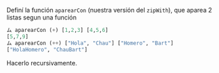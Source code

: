 Definí la función `aparearCon` (nuestra versión del `zipWith`), que aparea 2 listas segun una función

```haskell
ム aparearCon (+) [1,2,3] [4,5,6]
[5,7,9]
ム aparearCon (++) ["Hola", "Chau"] ["Homero", "Bart"]
["HolaHomero", "ChauBart"]
```

Hacerlo recursivamente. 
